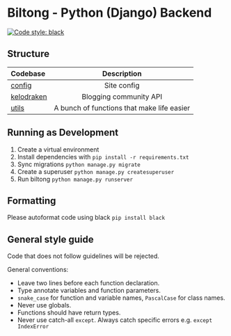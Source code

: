 # Biltong - Python (Django) Backend

[![Code style: black](https://img.shields.io/badge/code%20style-black-000000.svg)](https://github.com/psf/black)

## Structure

| Codebase                 |                Description                 |
| :----------------------- | :----------------------------------------: |
| [config](config)         |                Site config                 |
| [kelodraken](kelodraken) |           Blogging community API           |
| [utils](utils)           | A bunch of functions that make life easier |

## Running as Development

1. Create a virtual environment
2. Install dependencies with `pip install -r requirements.txt`
3. Sync migrations `python manage.py migrate`
4. Create a superuser `python manage.py createsuperuser`
5. Run biltong `python manage.py runserver`

## Formatting

Please autoformat code using black `pip install black`

## General style guide

Code that does not follow guidelines will be rejected.

General conventions:

- Leave two lines before each function declaration.
- Type annotate variables and function parameters.
- `snake_case` for function and variable names, `PascalCase` for class names.
- Never use globals.
- Functions should have return types.
- Never use catch-all `except`. Always catch specific errors e.g. `except IndexError`
